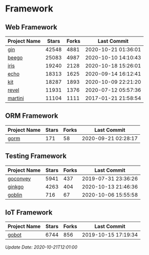 # Framework

## Web Framework
| Project Name | Stars | Forks | Last Commit |
| ------------ | ----- | ----- | ----------- |
| [gin](https://github.com/gin-gonic/gin) | 42548 | 4881 | 2020-10-21 01:36:01 |
| [beego](https://github.com/astaxie/beego) | 25083 | 4987 | 2020-10-10 14:10:43 |
| [iris](https://github.com/kataras/iris) | 19240 | 2128 | 2020-10-18 15:26:01 |
| [echo](https://github.com/labstack/echo) | 18313 | 1625 | 2020-09-14 16:12:41 |
| [kit](https://github.com/go-kit/kit) | 18287 | 1893 | 2020-10-09 22:21:20 |
| [revel](https://github.com/revel/revel) | 11931 | 1376 | 2020-07-12 05:57:36 |
| [martini](https://github.com/go-martini/martini) | 11104 | 1111 | 2017-01-21 21:58:54 |

## ORM Framework
| Project Name | Stars | Forks | Last Commit |
| ------------ | ----- | ----- | ----------- |
| [gorm](https://github.com/jinzhu/gorm) | 171 | 58 | 2020-09-21 02:28:17 |

## Testing Framework
| Project Name | Stars | Forks | Last Commit |
| ------------ | ----- | ----- | ----------- |
| [goconvey](https://github.com/smartystreets/goconvey) | 5941 | 437 | 2019-07-31 23:36:26 |
| [ginkgo](https://github.com/onsi/ginkgo) | 4263 | 404 | 2020-10-13 21:46:36 |
| [goblin](https://github.com/franela/goblin) | 716 | 67 | 2020-10-06 15:55:58 |

## IoT Framework
| Project Name | Stars | Forks | Last Commit |
| ------------ | ----- | ----- | ----------- |
| [gobot](https://github.com/hybridgroup/gobot) | 6744 | 856 | 2019-10-15 17:19:34 |

*Update Date: 2020-10-21T12:01:00*